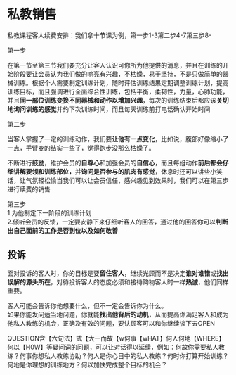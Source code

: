 


# 私教销售


私教课程客人续费安排：我们拿十节课为例，第一步1-3第二步4-7第三步8-

第一步

在第一节至第三节我们要充分让客人认识可你所为他提供的消息，并且在训练的开始阶段要让会员认为我们做的响亮有兴趣，不枯燥，易于坚持，不是只做简单的器械训练。根据个人需要制定训练计划，随时评估训练结果定期调整训练计划，提高训练目标，而且强调进行全面综合性训练，包括平衡，柔韧性，力量，心肺功能，并且**同一部位训练变换不同器械和动作以增加兴趣**，每次的训练结束后都应该**关切地询问训练的感觉**并约下次训练时间，而且每天训练前打电话确认开始时间

第二步

当客人掌握了一定的训练动作，我们要**让他有一点变化**，比如说，腹部好像缩小了一点，手臂变的结实一些了，觉得跑步没那么枯燥了。

不断进行**鼓励**，维护会员的**自尊心**和加强会员的**自信心**，而且每组动作**前后都会仔细讲解要领和训练部位，并询问是否参与的肌肉有感觉**，休息时还可以讲些小笑话，让气氛轻松愉当我们可以让会员信任，感兴趣见到效果时，我们可以在第三步进行续费的销售

第三步    
1.为他制定下一阶段的训练计划  
2.倾听会员的反馈，一定要安静下来仔细听客人的回答，通过他的回答你可以**判断出自己面前的工作是否到位以及如何改善**

## 投诉

面对投诉的客人时，你的目标是要**留住客人**，继续光顾而不是决定**谁对谁错**或**找出误解的源头所在**，对待投诉客人的态度必须和接待购物客人时一样**热诚**，他们同样重要。

客人可能会告诉你他想要什么，但不一定会告诉你为什么。  
如果你能发问适当地问题，你就能**找出他背后的动机**，从而提高你满足客人和成为他私人教练的机会，正确及有效的问题，要认顾客可以和你继续谈下去OPEN

 QUESTION含【六句法】式【大一而故【w何事【wHAT】何人何地【WHERE】何以【H0W】等疑问词的问题，可以让对话得以延续，例如：何故你需要私人教练？何事你想私人教练协助？何人是你心目中的私人教练？何时你打算开始训练？何地是你理想的训练地方？何以加快完成整个目标的机会？
